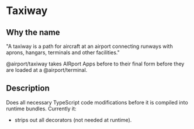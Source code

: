 # Taxiway
## Why the name 

"A taxiway is a path for aircraft at an airport connecting runways with aprons, hangars, terminals and other facilities."

@airport/taxiway takes AIRport Apps before to their final form before they are loaded
at a @airport/terminal.

## Description

Does all necessary TypeScript code modifications before it is compiled into
runtime bundles. Currently it:

* strips out all decorators (not needed at runtime).
